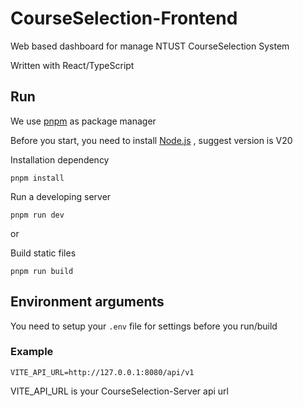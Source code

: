 # CourseSelection-Frontend

Web based dashboard for manage NTUST CourseSelection System

Written with React/TypeScript



## Run

We use [pnpm](https://pnpm.io/) as package manager

Before you start, you need to install [Node.js](https://nodejs.org/) , suggest version is V20



Installation dependency

```shell
pnpm install
```



Run a developing server

```shell
pnpm run dev
```

or

Build static files

```shell
pnpm run build
```



## Environment arguments

You need to setup your `.env` file for settings before you run/build

### Example

```
VITE_API_URL=http://127.0.0.1:8080/api/v1
```

VITE_API_URL is your CourseSelection-Server api url
